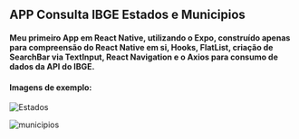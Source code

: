 ## APP Consulta IBGE Estados e Municipios

#### Meu primeiro App em React Native, utilizando o Expo, construído apenas para compreensão do React Native em si, Hooks, FlatList, criação de SearchBar via TextInput, React Navigation e o Axios para consumo de dados da API do IBGE.

#### Imagens de exemplo:

![Estados](https://user-images.githubusercontent.com/73409121/146453299-b4fa5d9e-dc95-47ac-afdd-1af951762a47.png)

![municipios](https://user-images.githubusercontent.com/73409121/146453326-1a4e42c9-b38a-47ee-bb64-f7f4b78b36dd.png)
